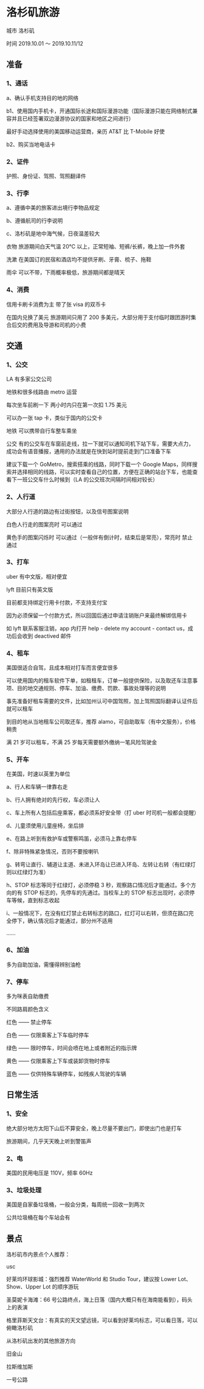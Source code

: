# 洛杉矶旅游

城市 洛杉矶

时间 2019.10.01 ～ 2019.10.11/12

## 准备

### 1、通话

a、确认手机支持目的地的网络

b1、使用国内手机卡，开通国际长途和国际漫游功能（国际漫游只能在网络制式兼容并且已经签署双边漫游协议的国家和地区之间进行）

最好手动选择使用的美国移动运营商，亲历 AT&T 比 T-Mobile 好使

b2、购买当地电话卡

### 2、证件

护照、身份证、驾照、驾照翻译件

### 3、行李

a、遵循中美的旅客进出境行李物品规定

b、遵循航司的行李说明

c、洛杉矶是地中海气候，日夜温差较大

衣物 旅游期间白天气温 20℃ 以上，正常短袖、短裤/长裤，晚上加一件外套

洗漱 在美国订的民宿和酒店均不提供牙刷、牙膏、梳子、拖鞋

雨伞 可以不带，下雨概率极低，旅游期间都是晴天

### 4、消费

信用卡刷卡消费为主 带了张 visa 的双币卡

在国内兑换了美元 旅游期间只用了 200 多美元，大部分用于支付临时跟团游时集合后交的费用及导游和司机的小费

## 交通

### 1、公交

LA 有多家公交公司

地铁和很多线路由 metro 运营

每次坐车前刷一下 两小时内只在第一次扣 1.75 美元

可以办一张 tap 卡，类似于国内的公交卡

地铁 可以携带自行车整车乘坐

公交 有的公交车在车窗前走线，拉一下就可以通知司机下站下车，需要大点力，成功会有语音播报，通用的办法就是在快到站时提前走到门口准备下车

建议下载一个 GoMetro，搜索搭乘的线路，同时下载一个 Google Maps，同样搜索并选择相同的线路，可以实时查看自己的位置，方便在正确的站台下车，也能查看下一班公交车什么时候到（LA 的公交班次间隔时间相对较长）

### 2、人行道

大部分人行道的路边有过街按钮，以及信号图案说明

白色人行走的图案亮时 可以通过

黄色手的图案闪烁时 可以通过（一般伴有倒计时，结束后是常亮），常亮时 禁止通过

### 3、打车

uber 有中文版，相对便宜

lyft 目前只有英文版

目前都支持绑定行用卡付款，不支持支付宝

因为必须保留一个付款方式，所以回国后通过申请注销账户来最终解绑信用卡

如 lyft 联系客服注销，app 内打开 help - delete my account - contact us，成功后会收到 deactived 邮件

### 4、租车

美国很适合自驾，且成本相对打车而言便宜很多

可以使用国内的租车软件下单，如租租车，订单一般提供保险，以及取还车注意事项、目的地交通规则、停车、加油、缴费、罚款、事故处理等的说明

事先准备好租车需要的文件，比如加州认可中国驾照，加上驾照国际翻译认证件后就可以租车

到目的地从当地租车公司取还车，推荐 alamo，可自助取车（有中文服务），价格稍贵

满 21 岁可以租车，不满 25 岁每天需要额外缴纳一笔风险驾驶金

### 5、开车

在美国，时速以英里为单位

a、行人和车辆一律靠右走

b、行人拥有绝对的先行权，车必须让人

c、车上所有人包括后座乘客，都必须系好安全带（打 uber 时司机一般都会提醒）

d、儿童须使用儿童座椅，坐后排

e、在路上听到有救护车或警察鸣笛，必须马上靠右停车

f、除非特殊紧急情况，否则不要按喇叭

g、转弯让直行、辅道让主道、未进入环岛让已进入环岛、左转让右转（有红绿灯则以红绿灯为准）

h、STOP 标志等同于红绿灯，必须停稳 3 秒，观察路口情况后才能通过。多个方向的有 STOP 标志的，先停车的先通过。当校车上的 STOP 标志出现时，必须停车等候，直到标志收起

i、一般情况下，在没有红灯禁止右转标志的路口，红灯可以右转，但须在路口完全停下，确认情况后才能通过，部分州不适用

......

### 6、加油

多为自助加油，需懂得辨别油枪

### 7、停车

多为咪表自助缴费

不同路肩颜色含义

红色 —— 禁止停车

白色 —— 仅限乘客上下车临时停车

绿色 —— 限时停车，时间会喷在地上或者附近的指示牌

黄色 —— 仅限乘客上下车或装卸货物时停车

蓝色 —— 仅供特殊车辆停车，如残疾人驾驶的车辆

## 日常生活

### 1、安全

绝大部分地方太阳下山后不算安全，晚上尽量不要出门，即使出门也是打车

旅游期间，几乎天天晚上听到警笛声

### 2、电

美国的民用电压是 110V，频率 60Hz

### 3、垃圾处理

美国是自家备垃圾桶，一般会分类，每周统一回收一到两次

公共垃圾桶在每个车站会有

## 景点

洛杉矶市内景点个人推荐：

usc

好莱坞环球影城：强烈推荐 WaterWorld 和 Studio Tour，建议按 Lower Lot、Show、Upper Lot 的顺序游玩

圣莫妮卡海滩：66 号公路终点，海上日落（国内大概只有在海南能看到），码头上的表演

格里菲斯天文台：有真实的天文望远镜，可以看到好莱坞标志，可以看日落，可以俯瞰洛杉矶

从洛杉矶出发的其他旅游方向

旧金山

拉斯维加斯

一号公路
